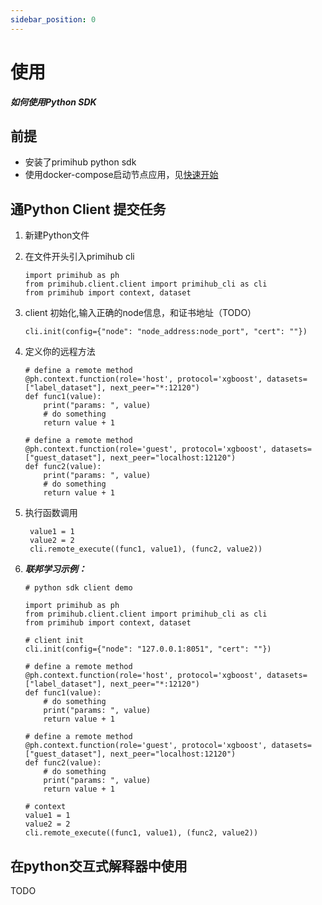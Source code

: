 ```yaml
---
sidebar_position: 0
---
```


# 使用

***如何使用Python SDK***

## 前提

- 安装了primihub python sdk
- 使用docker-compose启动节点应用，见[快速开始](https://docs.primihub.com/docs/quick-start)

## 通Python Client 提交任务

1. 新建Python文件
2. 在文件开头引入primihub cli

    ```
    import primihub as ph
    from primihub.client.client import primihub_cli as cli
    from primihub import context, dataset
    ```

3. client 初始化,输入正确的node信息，和证书地址（TODO）

    ```
    cli.init(config={"node": "node_address:node_port", "cert": ""})
    ```

4. 定义你的远程方法

    ```
    # define a remote method
    @ph.context.function(role='host', protocol='xgboost', datasets=["label_dataset"], next_peer="*:12120")
    def func1(value):
        print("params: ", value)
        # do something
        return value + 1

    ```

    ```
    # define a remote method
    @ph.context.function(role='guest', protocol='xgboost', datasets=["guest_dataset"], next_peer="localhost:12120")
    def func2(value):
        print("params: ", value)
        # do something
        return value + 1
    ```

5. 执行函数调用

   ```
    value1 = 1
    value2 = 2
    cli.remote_execute((func1, value1), (func2, value2))
   ```

6. ***联邦学习示例：***

    ```
    # python sdk client demo

    import primihub as ph
    from primihub.client.client import primihub_cli as cli
    from primihub import context, dataset

    # client init
    cli.init(config={"node": "127.0.0.1:8051", "cert": ""})

    # define a remote method
    @ph.context.function(role='host', protocol='xgboost', datasets=["label_dataset"], next_peer="*:12120")
    def func1(value):
        # do something
        print("params: ", value)
        return value + 1

    # define a remote method
    @ph.context.function(role='guest', protocol='xgboost', datasets=["guest_dataset"], next_peer="localhost:12120")
    def func2(value):
        # do something
        print("params: ", value)
        return value + 1

    # context
    value1 = 1
    value2 = 2
    cli.remote_execute((func1, value1), (func2, value2))

    ```

## 在python交互式解释器中使用

  TODO
